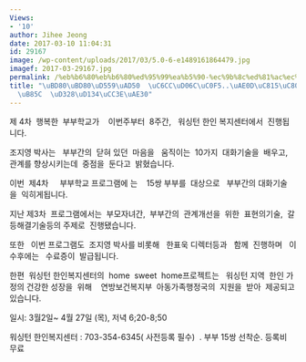 ```yaml
---
Views:
- '10'
author: Jihee Jeong
date: 2017-03-10 11:04:31
id: 29167
image: /wp-content/uploads/2017/03/5.0-6-e1489161864479.jpg
imagef: 2017-03-29167.jpg
permalink: /%eb%b6%80%eb%b6%80%ed%95%99%ea%b5%90-%ec%9b%8c%ed%81%ac%ec%83%b5-%ea%b8%8d%ec%a0%95%ec%a0%81%eb%8c%80%ed%99%94%eb%a1%9c-%ed%8c%a8%ed%84%b4%ec%b0%be%ea%b8%b0/
title: "\uBD80\uBD80\uD559\uAD50  \uC6CC\uD06C\uC0F5..\uAE0D\uC815\uC801\uB300\uD654\
  \uB85C  \uD328\uD134\uCC3E\uAE30"
---
```


제 4차  행복한  부부학교가    이번주부터  8주간,   워싱턴 한인 복지센터에서  진행됩니다.

조지영 박사는   부부간의  닫혀 있던  마음을   움직이는  10가지  대화기술을  배우고,  관계를 향상시키는데  중점을  둔다고  밝혔습니다.

이번  제4차     부부학교 프로그램에 는    15쌍 부부를  대상으로   부부간의 대화기술을  익히게됩니다.

지난 제3차  프로그램에서는  부모자녀간,  부부간의  관계개선을  위한  표현의기술,  갈등해결기술등의 주제로  진행됐습니다.

또한   이번 프로그램도  조지영 박사를 비롯해   한표욱 디렉터등과   함께  진행하며   이수후에는   수료증이  발급됩니다.

한편  워싱턴 한인복지센터의  home  sweet  home프로젝트는   워싱턴 지역  한인 가정의 건강한 성장을  위해    연방보건복지부  아동가족행정국의  지원을  받아  제공되고있습니다.

일시: 3월2일~ 4월 27일 (목), 저녁 6;20-8;50

워싱턴 한인복지센터 : 703-354-6345( 사전등록 필수)  . 부부 15쌍 선착순. 등록비 무료

&nbsp;

&nbsp;

&nbsp;

&nbsp;